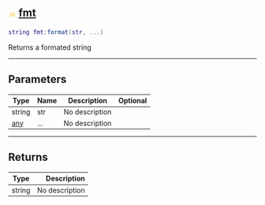 ## ![shared](.gitbook/assets/shared.png) [fmt](home/fmt)



```lua
string fmt:format(str, ...)
```

Returns a formated string

------
## Parameters

| Type   | Name | Description | Optional |
| ------ | ---- | ----------- | -------: |
| string | str | No description |  |
| [any](home/any) | ... | No description |  |

------
## Returns

| Type   | Description |
| ------ | ----------: |
| string | No description |

